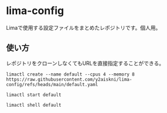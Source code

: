 # lima-config

Limaで使用する設定ファイルをまとめたレポジトリです。個人用。

## 使い方

レポジトリをクローンしなくてもURLを直接指定することができる。

```shell
limactl create --name default --cpus 4 --memory 8 https://raw.githubusercontent.com/y2aiskni/lima-config/refs/heads/main/default.yaml
```

```shell
limactl start default
```

```shell
limactl shell default
```
